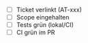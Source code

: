 ﻿- [ ] Ticket verlinkt (AT-xxx)
- [ ] Scope eingehalten
- [ ] Tests grün (lokal/CI)
- [ ] CI grün im PR

